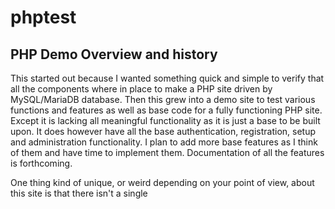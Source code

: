 # phptest
## PHP Demo Overview and history
This started out because I wanted something quick and simple to verify that all the components where in place to make a PHP site driven by MySQL/MariaDB database. Then this grew into a demo site to test various functions and features as well as base code for a fully functioning PHP site. Except it is lacking all meaningful functionality as it is just a base to be built upon. It does however have all the base authentication, registration, setup and administration functionality. I plan to add more base features as I think of them and have time to implement them. Documentation of all the features is forthcoming.

One thing kind of unique, or weird depending on your point of view, about this site is that there isn't a single <script> element anywhere. This entire site was create without any JavaScript. This was done on purpose, mostly just to demonstrate that it is possible to create a fully functional and interesting site without any JavaScript. This is entirely pure PHP, HTML and CSS. Yes the CSS needs a lot of work but that is a separate project that maybe I will solicit help from a CSS guru at some point, not something I am worried about right now. 

Another thing is that this was written completely from scratch, there are no frameworks used in this and only two modules that are not inherent in native PHP. So my SBOM is very simple.
- PHPMailer for handling sending of emails
- RobThree2FA for TOTP authentication. 

Everything else was written from scratch by me. Any external service used, such as Twilio or Doppler are accessed via REST API using built in curl functions.

There are few environment variables needed for both the SQL server and the PHP part. I've tested this with environment variables as well as using Doppler Secrets management (see https://infosechelp.net/secrets-management/ for more info on them) as well as a secret management system from AKEYLESS systems (https://infosechelp.net/secrets-management-a-key-less-edition for more info on them). See ExtVars.php for more details on environment variables required.

As I alluded to above, I'm not a front end designer. While I would never claim to even be a developer of any kind, I'm way more of a backend dev than anything else. I am very utilitarian by nature so this site is very functional and utilitarian. I'm completely focused on functionality, and very little on looks. So I expect it will never win any awards or even compliments for aesthetics or anything along those lines. As I said before the CSS and other aspects could use a lot of work, but that is not a focus at this point. Reach out if you want to show off your CSS skills and help with that. 

If you are deploying this anywhere other than your laptop for testing purposes I strongly recommend you delete EmailTest.php from the server. If an unauthorized person where to gain access to this site they could start sending emails in your name and bypassing DMARC/SPF. 

## Deploy with Docker and Doppler

To set this up using Docker and fetching secrets to Doppler run the following commands. This assumes Docker, docker-compose and Doppler CLI are already setup and that Doppler CLI is properly authenticated into your Doppler workspace. See https://infosechelp.net/secrets-management/ for how to do that if you need. This is setup such that all the secrets in a specified config (project: phpdemo, config: dev by default) are injected into the docker container at run time. If you change the values in the config you need to restart the container to get the new values injected. To work around this I inject a secret called DOPPLERKEY which contains an service API key and allows the program to fetch each secret as needed on the fly via API and therefor always have the most up to date value. While it may seem counterintuitive to have a doppler API key inside doppler, this is the logic.

Run the following commands from your terminal. FYI I'm doing this on a Windows 10 box and Docker Desktop for Windows. 

1. git clone https://github.com/siggib007/phptest.git phpdemo
2. cd phpdemo
2. doppler import
3. Adjust the secrets, either via the cli or via the website, as necessary for your environment, the doppler key is a service key you generate on the access tab inside the appropriate config. 
4. In ExtVars.php make sure line 34 and 35, matches what you are using for project and config in Doppler. The Template uses phpdemo, while the code might be uses phpdev depending on what I was using for my testing when I last checked the code in. Also adjust next line accordingly
5. doppler setup -c dev -p phpdemo
6. doppler run -- docker-compose up -d

That should be it, you should be good to go now. Just open up a browser to http://localhost:88 and create yourself an account in this demo system.

## Deploy manually to a web server and a mySQL/mariadb server

If you would rather deploy this manually to PHP server and a mySQL or MariaDB server rather than use Docker here are the general steps you need to follow:

1. Execute DBCreatePopulate.sql against your database server, make sure you adjust the database create and use statement according to your requirements. 
2. Deploy all the php and CSS files from this repo to your php enabled web server
3. Adjust ExtVars.php according to how you are handling secrets and environmental variables. 
4. Create any required environment variables and make sure they are exposed to the PHP engine. (see note below about shared hosting)
   I put them in httpd.conf during my testing using the format:
   `SetEnv DOPPLERKEY "topsecret key"`
5. If you want to use AKEYLESS system there is a shell script file aKeylessImport.txt that will create all the secrets needed, assuming you have their CLI installed. You would then adjust these values as necessary. I recommend against having password and API authentication keys in any sort of shell scripting or import file, rather manually update those on the CLI or in the GUI later.

If you want to deploy this to a shared hosting provider where you can't create environment variables but you want to use Doppler, AKEYLESS or other system that require and API key, just create a php file that isn't tracked by git or any other system and has extra strict file access permissions on it and place the following content in it. 

`<?php
putenv("DOPPLERKEY=dp.st.prd.1cbq8aSUfloXOvQ66h4MKGzTH4PltZieJOpOnlRhd30");
require("DopplerVar.php");
?>`

If you want to use AKEYLESS

`<?php
putenv("KEYLESSID=p-x2ujypx28t3y");
putenv("KEYLESSKEY=QOWl4aybzb9SllNtJuQihkqU+sw91FFaZvZpiH+0WLY=");
require("DopplerVar.php");
?>`

Say you name it secrets.php then have the last line in ExtVars.php be as follows:

`require("secrets.php");`

The reason I created ExtVars.php as a separate file that is required by DBCon.php, rather than just having those three lines directly in DBCon.php, is because these three lines can change from environment to environment and this way I can exclude ExtVar.php while still being able to change DBCon.php and still have it propagate to other git locations without messing with the local configuration. 
